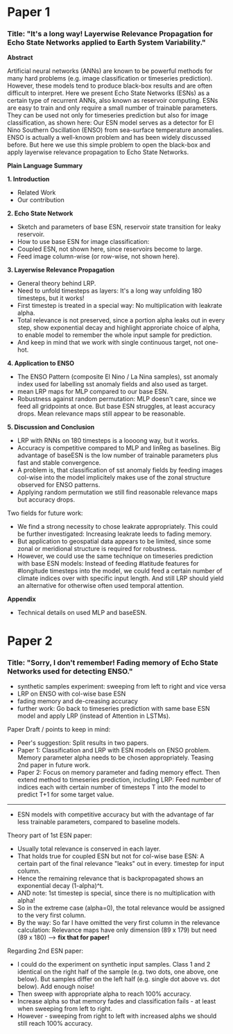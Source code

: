 # Paper 1

### Title: "It's a long way! Layerwise Relevance Propagation for Echo State Networks applied to Earth System Variability."

**Abstract**

Artificial neural networks (ANNs) are known to be powerful methods for many hard problems (e.g. image classification or timeseries prediction). However, these models tend to produce black-box results and are often difficult to interpret. Here we present Echo State Networks (ESNs) as a certain type of recurrent ANNs, also known as reservoir computing. ESNs are easy to train and only require a small number of trainable parameters. They can be used not only for timeseries prediction but also for image classification, as shown here: Our ESN model serves as a detector for El Nino Southern Oscillation (ENSO) from sea-surface temperature anomalies. ENSO is actually a well-known problem and has been widely discussed before. But here we use this simple problem to open the black-box and apply layerwise relevance propagation to Echo State Networks.

**Plain Language Summary**

**1. Introduction**

* Related Work
* Our contribution

**2. Echo State Network**

* Sketch and parameters of base ESN, reservoir state transition for leaky reservoir.
* How to use base ESN for image classification: 
 * Coupled ESN, not shown here, since reservoirs become to large.
 * Feed image column-wise (or row-wise, not shown here).

**3. Layerwise Relevance Propagation**

* General theory behind LRP.
* Need to unfold timesteps as layers: It's a long way unfolding 180 timesteps, but it works!
 * First timestep is treated in a special way: No multiplication with leakrate alpha.
 * Total relevance is not preserved, since a portion alpha leaks out in every step, show exponential decay and highlight approriate choice of alpha, to enable model to remember the whole input sample for prediction.
 * And keep in mind that we work with single continuous target, not one-hot.

**4. Application to ENSO**

* The ENSO Pattern (composite El Nino / La Nina samples), sst anomaly index used for labelling sst anomaly fields and also used as target.
* mean LRP maps for MLP compared to our base ESN.
* Robustness against random permutation: MLP doesn't care, since we feed all gridpoints at once. But base ESN struggles, at least accuracy drops. Mean relevance maps still appear to be reasonable.

**5. Discussion and Conclusion**

* LRP with RNNs on 180 timesteps is a loooong way, but it works.
* Accuracy is competitive compared to MLP and linReg as baselines. Big advantage of baseESN is the low number of trainable parameters plus fast and stable convergence.
* A problem is, that classification of sst anomaly fields by feeding images col-wise into the model implicitely makes use of the zonal structure observed for ENSO patterns.
* Applying random permutation we still find reasonable relevance maps but accuracy drops.

Two fields for future work:
* We find a strong necessity to chose leakrate appropriately. This could be further investigated: Increasing leakrate leeds to fading memory.
* But application to geospatial data appears to be limited, since some zonal or meridional structure is required for robustness.
* However, we could use the same technique on timeseries prediction with base ESN models: Instead of feeding #latitude features for #longitude timesteps into the model, we could feed a certain number of climate indices over with specific input length. And still LRP should yield an alternative for otherwise often used temporal attention.

**Appendix**

* Technical details on used MLP and baseESN.
 

# Paper 2

### Title: "Sorry, I don't remember! Fading memory of Echo State Networks used for detecting ENSO."

- synthetic samples experiment: sweeping from left to right and vice versa
- LRP on ENSO with col-wise base ESN
- fading memory and de-creasing accuracy
- further work: Go back to timeseries prediction with same base ESN model and apply LRP (instead of Attention in LSTMs).


Paper Draft / points to keep in mind:
* Peer's suggestion: Split results in two papers.
 * Paper 1: Classification and LRP with ESN models on ENSO problem. Memory parameter alpha needs to be chosen appropriately. Teasing 2nd paper in future work.
 * Paper 2: Focus on memory parameter and fading memory effect. Then extend method to timeseries prediction, including LRP: Feed number of indices each with certain number of timesteps T into the model to predict T+1 for some target value.

---

* ESN models with competitive accuracy but with the advantage of far less trainable parameters, compared to baseline models.

Theory part of 1st ESN paper:
* Usually total relevance is conserved in each layer.
* That holds true for coupled ESN but not for col-wise base ESN: A certain part of the final relevance "leaks" out in every. timestep for input column.
* Hence the remaining relevance that is backpropagated shows an exponential decay (1-alpha)^t.
* AND note: 1st timestep is special, since there is no multiplication with alpha!
* So in the extreme case (alpha=0), the total relevance would be assigned to the very first column.
* By the way: So far I have omitted the very first column in the relevance calculation: Relevance maps have only dimension (89 x 179) but need (89 x 180) --> **fix that for paper!**

Regarding 2nd ESN paper:
* I could do the experiment on synthetic input samples. Class 1 and 2 identical on the right half of the sample (e.g. two dots, one above, one below). But samples differ on the left half (e.g. single dot above vs. dot below). Add enough noise!
* Then sweep with appropriate alpha to reach 100% accuracy.
* Increase alpha so that memory fades and classification fails - at least when sweeping from left to right.
* However - sweeping from right to left with increased alphs we should still reach 100% accuracy.
